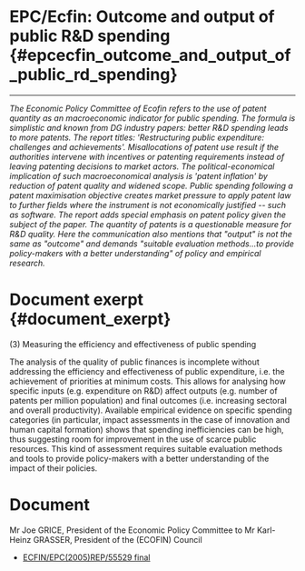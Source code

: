 # EPC/Ecfin: Outcome and output of public R&D spending {#epcecfin_outcome_and_output_of_public_rd_spending}

------------------------------------------------------------------------

*The Economic Policy Committee of Ecofin refers to the use of patent
quantity as an macroeconomic indicator for public spending. The formula
is simplistic and known from DG industry papers: better R&D spending
leads to more patents. The report titles: \'Restructuring public
expenditure: challenges and achievements\'. Misallocations of patent use
result if the authorities intervene with incentives or patenting
requirements instead of leaving patenting decisions to market actors.
The political-economical implication of such macroeconomical analysis is
\'patent inflation\' by reduction of patent quality and widened scope.
Public spending following a patent maximisation objective creates market
pressure to apply patent law to further fields where the instrument is
not economically justified \-- such as software. The report adds special
emphasis on patent policy given the subject of the paper. The quantity
of patents is a questionable measure for R&D quality. Here the
communication also mentions that \"output\" is not the same as
\"outcome\" and demands \"suitable evaluation methods\...to provide
policy-makers with a better understanding\" of policy and empirical
research.*

# Document exerpt {#document_exerpt}

\(3\) Measuring the efficiency and effectiveness of public spending

The analysis of the quality of public finances is incomplete without
addressing the efficiency and effectiveness of public expenditure, i.e.
the achievement of priorities at minimum costs. This allows for
analysing how specific inputs (e.g. expenditure on R&D) affect outputs
(e.g. number of patents per million population) and final outcomes (i.e.
increasing sectoral and overall productivity). Available empirical
evidence on specific spending categories (in particular, impact
assessments in the case of innovation and human capital formation) shows
that spending inefficiencies can be high, thus suggesting room for
improvement in the use of scarce public resources. This kind of
assessment requires suitable evaluation methods and tools to provide
policy-makers with a better understanding of the impact of their
policies.

# Document

Mr Joe GRICE, President of the Economic Policy Committee to Mr
Karl-Heinz GRASSER, President of the (ECOFIN) Council

-   [ECFIN/EPC(2005)REP/55529
    final](http://register.consilium.eu.int/pdf/en/06/st05/st05462.en06.pdf "wikilink")
